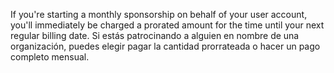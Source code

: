 If you're starting a monthly sponsorship on behalf of your user account, you'll immediately be charged a prorated amount for the time until your next regular billing date. Si estás patrocinando a alguien en nombre de una organización, puedes elegir pagar la cantidad prorrateada o hacer un pago completo mensual.
